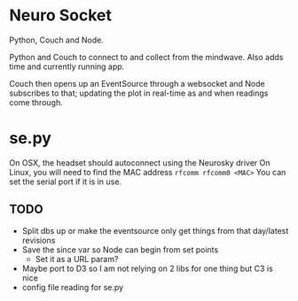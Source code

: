 # Neuro Socket

Python, Couch and Node.

Python and Couch to connect to and collect from the mindwave. Also adds time and currently running app.

Couch then opens up an EventSource through a websocket and Node subscribes to that; updating the plot in real-time as and when readings come through.

# se.py

On OSX, the headset should autoconnect using the Neurosky driver
On Linux, you will need to find the MAC address
  `rfcomm rfcomm0 <MAC>`
You can set the serial port if it is in use.

## TODO

* Split dbs up or make the eventsource only get things from that day/latest revisions
* Save the since var so Node can begin from set points
    * Set it as a URL param?
* Maybe port to D3 so I am not relying on 2 libs for one thing but C3 is nice
* config file reading for se.py
